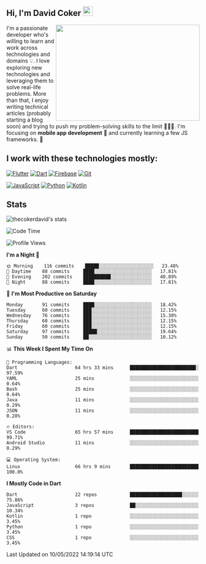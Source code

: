 ## Hi, I'm David Coker <img src="https://raw.githubusercontent.com/thecokerdavid/thecokerdavid/main/gifs/wave.gif" width="25px">
<img align="right" height="250" width="375" alt="" src="https://raw.githubusercontent.com/thecokerdavid/thecokerdavid/main/gifs/reminisce.gif" width="25px">

<p>I'm a passionate developer who's willing to learn and work across technologies and domains 💡. I love exploring new technologies and leveraging them to solve real-life problems. More than that, I enjoy writing technical articles (probably starting a blog soon) and trying to push my problem-solving skills to the limit  👨🏻‍💻. I'm focusing on <strong>mobile app development</strong> 📱 and currently learning a few JS frameworks. 🤪</p>

## I work with these technologies mostly:

[![Flutter](https://img.shields.io/badge/-Flutter-blue?style=for-the-badge&logo=flutter&logoColor=ffffff)](https://www.flutter.dev/)
[![Dart](https://img.shields.io/badge/-Dart-ffffff?style=for-the-badge&logo=dart&logoColor=blue)](https://www.dart.dev/)
[![Firebase](https://img.shields.io/badge/-Firebase-%23FBB741?style=for-the-badge&logo=firebase&logoColor=FBB741&labelColor=%23ffffff&color=%23FBB741)](https://www.firebase.google.com/)
[![Git](https://img.shields.io/badge/-Git-EB5C38?style=for-the-badge&logo=git&logoColor=%23ffffff)](https://git-scm.com/)

[![JavaScript](https://img.shields.io/badge/-JavaScript-F7DF1E?style=for-the-badge&logo=javascript&logoColor=000000&labelColor=F7DF1E&color=F7DF1E)](https://www.javascript.com/)
[![Python](https://img.shields.io/badge/-Python-yellow?style=for-the-badge&logo=python&logoColor=yellow&labelColor=blue&color=blue)](https://www.python.org/)
[![Kotlin](https://img.shields.io/badge/-Kotlin-7F52FF?style=for-the-badge&logo=Kotlin&logoColor=ffffff)](https://www.kotlinlang.com/)

## Stats

<p><img src="https://github-readme-stats.vercel.app/api?username=thecokerdavid&show_icons=true&hide_border=true&border_radius=10&theme=onedark" alt="thecokerdavid's stats" /></p>

<!--START_SECTION:waka-->
![Code Time](http://img.shields.io/badge/Code%20Time-502%20hrs%2053%20mins-blue)

![Profile Views](http://img.shields.io/badge/Profile%20Views-0-blue)

**I'm a Night 🦉** 

```text
🌞 Morning    116 commits    █████░░░░░░░░░░░░░░░░░░░░   23.48% 
🌆 Daytime    88 commits     ████░░░░░░░░░░░░░░░░░░░░░   17.81% 
🌃 Evening    202 commits    ██████████░░░░░░░░░░░░░░░   40.89% 
🌙 Night      88 commits     ████░░░░░░░░░░░░░░░░░░░░░   17.81%

```
📅 **I'm Most Productive on Saturday** 

```text
Monday       91 commits     ████░░░░░░░░░░░░░░░░░░░░░   18.42% 
Tuesday      60 commits     ███░░░░░░░░░░░░░░░░░░░░░░   12.15% 
Wednesday    76 commits     ███░░░░░░░░░░░░░░░░░░░░░░   15.38% 
Thursday     60 commits     ███░░░░░░░░░░░░░░░░░░░░░░   12.15% 
Friday       60 commits     ███░░░░░░░░░░░░░░░░░░░░░░   12.15% 
Saturday     97 commits     █████░░░░░░░░░░░░░░░░░░░░   19.64% 
Sunday       50 commits     ██░░░░░░░░░░░░░░░░░░░░░░░   10.12%

```


📊 **This Week I Spent My Time On** 

```text
💬 Programming Languages: 
Dart                     64 hrs 33 mins      ████████████████████████░   97.59% 
YAML                     25 mins             ░░░░░░░░░░░░░░░░░░░░░░░░░   0.64% 
Bash                     25 mins             ░░░░░░░░░░░░░░░░░░░░░░░░░   0.64% 
Java                     11 mins             ░░░░░░░░░░░░░░░░░░░░░░░░░   0.29% 
JSON                     11 mins             ░░░░░░░░░░░░░░░░░░░░░░░░░   0.28%

🔥 Editors: 
VS Code                  65 hrs 57 mins      █████████████████████████   99.71% 
Android Studio           11 mins             ░░░░░░░░░░░░░░░░░░░░░░░░░   0.29%

💻 Operating System: 
Linux                    66 hrs 9 mins       █████████████████████████   100.0%

```

**I Mostly Code in Dart** 

```text
Dart                     22 repos            ███████████████████░░░░░░   75.86% 
JavaScript               3 repos             ██░░░░░░░░░░░░░░░░░░░░░░░   10.34% 
Kotlin                   1 repo              ░░░░░░░░░░░░░░░░░░░░░░░░░   3.45% 
Python                   1 repo              ░░░░░░░░░░░░░░░░░░░░░░░░░   3.45% 
CSS                      1 repo              ░░░░░░░░░░░░░░░░░░░░░░░░░   3.45%

```



 Last Updated on 10/05/2022 14:19:14 UTC
<!--END_SECTION:waka-->

<!-- ### Hi there 👋

<img align="center" src="/github-metrics.svg" alt="David Coker's Stats"> -->

<!-- ![David Coker's Most used languages](https://github-readme-stats.vercel.app/api/top-langs?username=thecokerdavid&layout=compact&show_icons=true&count_private=true&theme=gotham) -->
